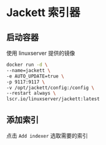 # Jackett 索引器

## 启动容器

使用 linuxserver 提供的镜像

```bash
docker run -d \
--name=jackett \
-e AUTO_UPDATE=true \
-p 9117:9117 \
-v /opt/jackett/config:/config \
--restart always \
lscr.io/linuxserver/jackett:latest
```

## 添加索引

点击 `Add indexer` 选取需要的索引

